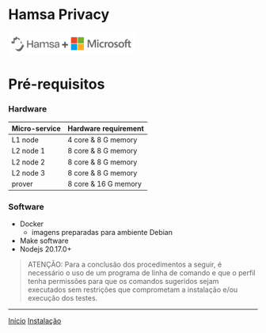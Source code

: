 <div class="header">
  <h1>Hamsa Privacy</h1>
  <img class="equation" src="./media/logo_partnership.png" />
</div>

# Pré-requisitos

### Hardware

| Micro-service | Hardware requirement |
| ------------- | -------------------- |
| L1 node       | 4 core  & 8 G memory |
| L2 node 1     | 8 core  & 8 G memory |
| L2 node 2     | 8 core  & 8 G memory |
| L2 node 3     | 8 core  & 8 G memory |
| prover        | 8 core & 16 G memory |



### Software

- Docker
  - imagens preparadas para ambiente Debian
- Make software
- Nodejs 20.17.0+

> ATENÇÃO: Para a conclusão dos procedimentos a seguir, é necessário o uso de um programa de linha de comando e que o perfil tenha permissões para que os comandos sugeridos sejam executados sem restrições que comprometam a instalação e/ou execução dos testes.


----

<link href="./assets/style.css" rel="stylesheet"/>

<div class="footer">
  <a href="./README.md">Início</a>
  <a href="./Installation.md">Instalação</a>
</div>
